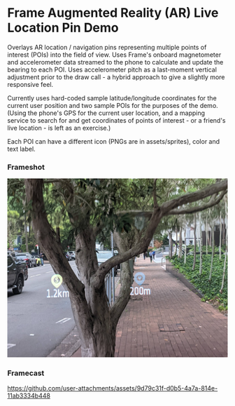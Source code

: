 # Frame Augmented Reality (AR) Live Location Pin Demo

Overlays AR location / navigation pins representing multiple points of interest (POIs) into the field of view. Uses Frame's onboard magnetometer and accelerometer data streamed to the phone to calculate and update the bearing to each POI. Uses accelerometer pitch as a last-moment vertical adjustment prior to the draw call - a hybrid approach to give a slightly more responsive feel.

Currently uses hard-coded sample latitude/longitude coordinates for the current user position and two sample POIs for the purposes of the demo. (Using the phone's GPS for the current user location, and a mapping service to search for and get coordinates of points of interest - or a friend's live location - is left as an exercise.)

Each POI can have a different icon (PNGs are in assets/sprites), color and text label.

### Frameshot

![Frameshot1](docs/frameshot1.png)

### Framecast

https://github.com/user-attachments/assets/9d79c31f-d0b5-4a7a-814e-11ab3334b448

